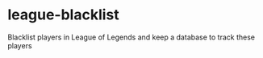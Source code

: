 # league-blacklist
Blacklist players in League of Legends and keep a database to track these players

